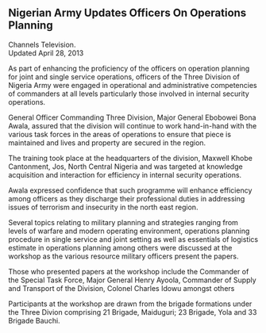 ## Nigerian Army Updates Officers On Operations Planning

Channels Television.   
Updated April 28, 2013 

As part of enhancing the proficiency of the officers on operation planning for joint and single service operations, officers of the Three Division of Nigeria Army were engaged in operational and administrative competencies of commanders at all levels particularly those involved in internal security operations.

General Officer Commanding Three Division, Major General Ebobowei Bona Awala, assured that the division will continue to work hand-in-hand with the various task forces in the areas of operations to ensure that piece is maintained and lives and property are secured in the region.

The training took place at the headquarters of the division, Maxwell Khobe Cantonment, Jos, North Central Nigeria and was targeted at knowledge acquisition and interaction for efficiency in internal security operations.

Awala expressed confidence that such programme will enhance efficiency among officers as they discharge their professional duties in addressing issues of terrorism and insecurity in the north east region.

Several topics relating to military planning and strategies ranging from levels of warfare and modern operating environment, operations planning procedure in single service and joint setting as well as essentials of logistics estimate in operations planning among others were discussed at the workshop as the various resource military officers present the papers.

Those who presented papers at the workshop include the Commander of the Special Task Force, Major General Henry Ayoola, Commander of Supply and Transport of the Division, Colonel Charles Idowu amongst others

Participants at the workshop are drawn from the brigade formations under the Three Divion comprising 21 Brigade, Maiduguri; 23 Brigade, Yola and 33 Brigade Bauchi.
